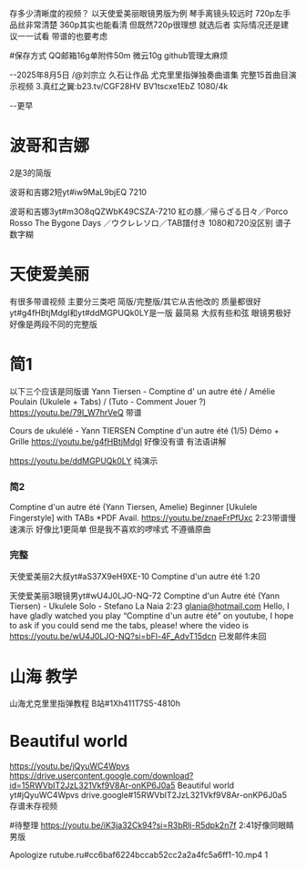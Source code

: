 存多少清晰度的视频？
以天使爱美丽眼镜男版为例
琴手离镜头较远时 720p左手品丝非常清楚
360p其实也能看清 但既然720p很理想 就选后者
实际情况还是建议一一试看 带谱的也要考虑

#保存方式
QQ邮箱16g单附件50m 微云10g
github管理太麻烦

--2025年8月5日
/@刘宗立 久石让作品 尤克里里指弹独奏曲谱集 完整15首曲目演示视频
3.真红之翼:b23.tv/CGF28HV
BV1tscxe1EbZ 1080/4k

--更早
# 波哥和吉娜
2是3的简版

波哥和吉娜2短yt#iw9MaL9bjEQ 7210

波哥和吉娜3yt#m3O8qQZWbK49CSZA-7210 紅の豚／帰らざる日々／Porco Rosso The Bygone Days ／ウクレレソロ／TAB譜付き
1080和720没区别 谱子数字糊

# 天使爱美丽
有很多带谱视频
主要分三类吧 简版/完整版/其它从吉他改的
质量都很好
yt#g4fHBtjMdgI和yt#ddMGPUQk0LY是一版 最简易
大叔有些和弦
眼镜男极好 好像是两段不同的完整版

# 简1
以下三个应该是同版谱
Yann Tiersen - Comptine d' un autre été / Amélie Poulain (Ukulele + Tabs) / (Tuto - Comment Jouer ?)
https://youtu.be/79I_W7hrVeQ
带谱

Cours de ukulélé - Yann TIERSEN Comptine d'un autre été (1/5) Démo + Grille
https://youtu.be/g4fHBtjMdgI
好像没有谱 有法语讲解

https://youtu.be/ddMGPUQk0LY
纯演示

### 简2
Comptine d'un autre été (Yann Tiersen, Amelie) Beginner [Ukulele Fingerstyle] with TABs *PDF Avail.
https://youtu.be/znaeFrPfUxc
2:23带谱慢速演示
好像比1更简单 但是我不喜欢的啰嗦式 不遵循原曲

### 完整
天使爱美丽2大叔yt#aS37X9eH9XE-10 Comptine d'un autre été
1:20

天使爱美丽3眼镜男yt#wU4J0LJO-NQ-72 Comptine d'un Autre été (Yann Tiersen) - Ukulele Solo - Stefano La Naia
2:23
glania@hotmail.com
Hello, I have gladly watched you play “Comptine d'un autre été” on youtube, I hope to ask if you could send me the tabs, please!
where the video is https://youtu.be/wU4J0LJO-NQ?si=bFl-4F_AdvT15dcn
已发邮件未回

# 山海 教学
山海尤克里里指弹教程 B站#1Xh411T7S5-4810h

# Beautiful world
https://youtu.be/jQyuWC4Wpvs
https://drive.usercontent.google.com/download?id=15RWVbIT2JzL321Vkf9V8Ar-onKP6J0a5
Beautiful world yt#jQyuWC4Wpvs drive.google#15RWVbIT2JzL321Vkf9V8Ar-onKP6J0a5
存谱未存视频

#待整理
https://youtu.be/iK3ja32Ck94?si=R3bRlj-R5dpk2n7f
2:41好像同眼睛男版

Apologize rutube.ru#cc6baf6224bccab52cc2a2a4fc5a6ff1-10.mp4
1